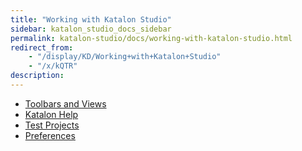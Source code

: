 ```yaml
---
title: "Working with Katalon Studio" 
sidebar: katalon_studio_docs_sidebar
permalink: katalon-studio/docs/working-with-katalon-studio.html 
redirect_from:
    - "/display/KD/Working+with+Katalon+Studio"
    - "/x/kQTR"
description: 
---
```

*   [Toolbars and Views](/display/KD/Toolbars+and+Views)
*   [Katalon Help](/display/KD/Katalon+Help)
*   [Test Projects](/display/KD/Test+Projects)
*   [Preferences](/display/KD/Preferences)